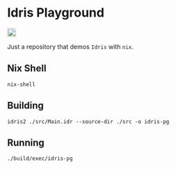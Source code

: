 # Idris Playground

<p>
    <a href="https://github.com/tbidne/idris-playground/workflows/build/badge.svg?branch=main" alt="build">
        <img src="https://img.shields.io/github/workflow/status/tbidne/idris-playground/build/main?style=plastic" height="20"/>
    </a>
</p>

Just a repository that demos `Idris` with `nix`.

## Nix Shell

```shell
nix-shell
```

## Building

```shell
idris2 ./src/Main.idr --source-dir ./src -o idris-pg
```

## Running

```shell
./build/exec/idris-pg
```